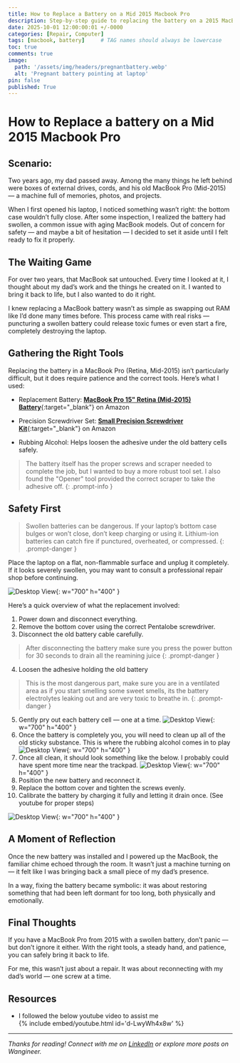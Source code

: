 ```yaml
---
title: How to Replace a Battery on a Mid 2015 Macbook Pro
description: Step-by-step guide to replacing the battery on a 2015 MacBook Pro. A network engineer's personal story of restoring his dad's old laptop—tips, tools, and lessons learned from the repair.
date: 2025-10-01 12:00:00:01 +/-0000
categories: [Repair, Computer]
tags: [macbook, battery]     # TAG names should always be lowercase
toc: true
comments: true
image:
  path: '/assets/img/headers/pregnantbattery.webp'
  alt: 'Pregnant battery pointing at laptop'
pin: false
published: True
---
```

# How to Replace a battery on a Mid 2015 Macbook Pro

## Scenario:
Two years ago, my dad passed away. Among the many things he left behind were boxes of external drives, cords, and his old MacBook Pro (Mid-2015) — a machine full of memories, photos, and projects.

When I first opened his laptop, I noticed something wasn’t right: the bottom case wouldn’t fully close. After some inspection, I realized the battery had swollen, a common issue with aging MacBook models. Out of concern for safety — and maybe a bit of hesitation — I decided to set it aside until I felt ready to fix it properly.


## The Waiting Game
For over two years, that MacBook sat untouched. Every time I looked at it, I thought about my dad’s work and the things he created on it. I wanted to bring it back to life, but I also wanted to do it right.

I knew replacing a MacBook battery wasn’t as simple as swapping out RAM like I’d done many times before. This process came with real risks — puncturing a swollen battery could release toxic fumes or even start a fire, completely destroying the laptop.

## Gathering the Right Tools
Replacing the battery in a MacBook Pro (Retina, Mid-2015) isn’t particularly difficult, but it does require patience and the correct tools. Here’s what I used:

* Replacement Battery: [**MacBook Pro 15" Retina (Mid-2015) Battery**](https://a.co/d/dhHWfZD){:target="_blank"} on Amazon

* Precision Screwdriver Set: [**Small Precision Screwdriver Kit**](https://a.co/d/6XI1MLe){:target="_blank"} on Amazon

* Rubbing Alcohol: Helps loosen the adhesive under the old battery cells safely.

> The battery itself has the proper screws and scraper needed to complete the job, but I wanted to buy a more robust tool set.  I also found the "Opener" tool provided the correct scraper to take the adhesive off.
{: .prompt-info }

## Safety First

> Swollen batteries can be dangerous. If your laptop’s bottom case bulges or won’t close, don’t keep charging or using it. Lithium-ion batteries can catch fire if punctured, overheated, or compressed.
{: .prompt-danger }

Place the laptop on a flat, non-flammable surface and unplug it completely. If it looks severely swollen, you may want to consult a professional repair shop before continuing.

![Desktop View](/assets/img/posts/how-to-replace-battery/bloated-battery-installed.webp){: w="700" h="400" }


Here’s a quick overview of what the replacement involved:

1. Power down and disconnect everything.
2. Remove the bottom cover using the correct Pentalobe screwdriver.
3. Disconnect the old battery cable carefully.
> After disconnecting the battery make sure you press the power button for 30 seconds to drain all the reamining juice
{: .prompt-danger }
4. Loosen the adhesive holding the old battery
> This is the most dangerous part, make sure you are in a ventilated area as if you start smelling some sweet smells, its the battery electrolytes leaking out and are very toxic to breathe in.
{: .prompt-danger }
5. Gently pry out each battery cell — one at a time.
![Desktop View](/assets/img/posts/how-to-replace-battery/battery-outside.webp){: w="700" h="400" }
6. Once the battery is completely you, you will need to clean up all of the old sticky substance.  This is where the rubbing alcohol comes in to play
![Desktop View](/assets/img/posts/how-to-replace-battery/battery-removed.webp){: w="700" h="400" }
7. Once all clean, it should look something like the below. I probably could have spent more time near the trackpad.
![Desktop View](/assets/img/posts/how-to-replace-battery/battery-cleanup.webp){: w="700" h="400" }
8. Position the new battery and reconnect it.
9. Replace the bottom cover and tighten the screws evenly.
10. Calibrate the battery by charging it fully and letting it drain once. (See youtube for proper steps)

![Desktop View](/assets/img/posts/how-to-replace-battery/battery-behind-laptop.webp){: w="700" h="400" }

## A Moment of Reflection

Once the new battery was installed and I powered up the MacBook, the familiar chime echoed through the room. It wasn’t just a machine turning on — it felt like I was bringing back a small piece of my dad’s presence.

In a way, fixing the battery became symbolic: it was about restoring something that had been left dormant for too long, both physically and emotionally.


## Final Thoughts

If you have a MacBook Pro from 2015 with a swollen battery, don’t panic — but don’t ignore it either. With the right tools, a steady hand, and patience, you can safely bring it back to life.

For me, this wasn’t just about a repair. It was about reconnecting with my dad’s world — one screw at a time.

## Resources
- I followed the below youtube video to assist me  
{% include embed/youtube.html id='d-LwyWh4x8w' %}

---

*Thanks for reading! Connect with me on [LinkedIn](https://www.linkedin.com/in/kevinfeiertag/) or explore more posts on Wangineer.*  
